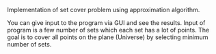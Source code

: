 
Implementation of set cover problem using approximation algorithm.

You can give input to the program via GUI and see the results.
Input of program is a few number of sets which each set has a lot of points.
The goal is to cover all points on the plane (Universe) by selecting minimum number of sets.
